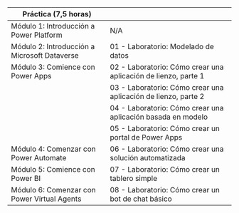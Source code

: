 | Práctica (7,5 horas)                          |                                                              |
| --------------------------------------------- | ------------------------------------------------------------ |
| Módulo 1:  Introducción a Power Platform      | N/A                                                          |
| Módulo 2: Introducción a Microsoft  Dataverse | 01 - Laboratorio: Modelado de datos                          |
| Módulo 3: Comience  con Power Apps            | 02 - Laboratorio: Cómo crear una aplicación de lienzo, parte 1 |
|                                               | 03 - Laboratorio: Cómo crear una  aplicación de lienzo, parte 2 |
|                                               | 04 - Laboratorio: Cómo crear una  aplicación basada en modelo |
|                                               | 05 - Laboratorio: Cómo crear un portal de  Power Apps        |
| Módulo 4: Comenzar con Power Automate         | 06 - Laboratorio: Cómo crear una solución automatizada       |
| Módulo 5: Comience con Power BI               | 07 - Laboratorio: Cómo crear un tablero simple               |
| Módulo 6: Comenzar con Power Virtual  Agents  | 08 - Laboratorio: Cómo crear un bot de chat básico           |